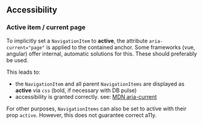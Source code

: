 <!--
SPDX-FileCopyrightText: 2025 DB Systel GmbH

SPDX-License-Identifier: Apache-2.0
-->

## Accessibility

### Active item / current page

To implicitly set a `NavigationItem` to **active**, the attribute `aria-current="page"` is applied to the contained anchor.
Some frameworks (vue, angular) offer internal, automatic solutions for this. These should preferably be used.

This leads to:

- the `NavigationItem` and all parent `NavigationItems` are displayed as **active** via `css` (bold, if necessary with DB pulse)
- accessibility is granted correctly. see: [MDN aria-current](https://developer.mozilla.org/en-US/docs/Web/Accessibility/ARIA/Attributes/aria-current)

For other purposes, `NavigationItems` can also be set to active with their prop `active`. However, this does not guarantee correct a11y.
